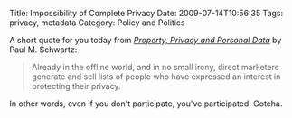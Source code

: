 Title: Impossibility of Complete Privacy
Date: 2009-07-14T10:56:35
Tags: privacy, metadata
Category: Policy and Politics


A short quote for you today from <i><a href="http://ssrn.com/abstract=721642" target="_blank">Property, Privacy and Personal Data</a></i> by Paul M. Schwartz:<blockquote>Already in the offline world, and in no small irony, direct marketers generate and sell lists of people who have expressed an interest in protecting their privacy.</blockquote>In other words, even if you don't participate, you've participated. Gotcha.
